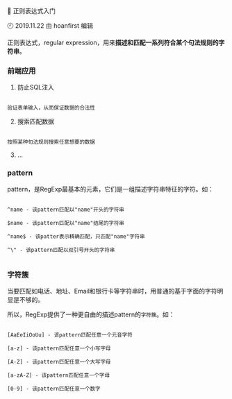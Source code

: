 🐾 正则表达式入门

🕘 2019.11.22 由 hoanfirst 编辑

正则表达式，regular expression，用来**描述和匹配一系列符合某个句法规则的字符串**。


### 前端应用

1. 防止SQL注入

```

验证表单输入，从而保证数据的合法性

```

2. 搜索匹配数据

```

按照某种句法规则搜索任意想要的数据

```

3. ...


### pattern

pattern，是RegExp最基本的元素，它们是一组描述字符串特征的字符。如：

```

^name - 该pattern匹配以"name"开头的字符串

$name - 该pattern匹配以"name"结尾的字符串

^name$ - 该patter表示精确匹配，只匹配"name"字符串

^\" - 该pattern匹配以双引号开头的字符串


```


### 字符簇

当要匹配如电话、地址、Email和银行卡等字符串时，用普通的基于字面的字符明显是不够的。

所以，RegExp提供了一种更自由的描述pattern的`字符簇`。如：

```

[AaEeIiOoUu] - 该pattern匹配任意一个元音字符

[a-z] - 该pattern匹配任意一个小写字母

[A-Z] - 该pattern匹配任意一个大写字母

[a-zA-Z] - 该pattern匹配任意一个字母

[0-9] - 该pattern匹配任意一个数字

```
